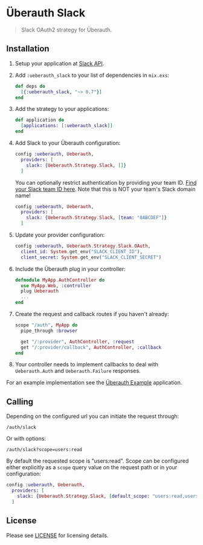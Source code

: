 # Überauth Slack

> Slack OAuth2 strategy for Überauth.

## Installation

1. Setup your application at [Slack API](https://api.slack.com).

1. Add `:ueberauth_slack` to your list of dependencies in `mix.exs`:

    ```elixir
    def deps do
      [{:ueberauth_slack, "~> 0.7"}]
    end
    ```

1. Add the strategy to your applications:

    ```elixir
    def application do
      [applications: [:ueberauth_slack]]
    end
    ```

1. Add Slack to your Überauth configuration:

    ```elixir
    config :ueberauth, Ueberauth,
      providers: [
        slack: {Ueberauth.Strategy.Slack, []}
      ]
    ```

    You can optionally restrict authentication by providing your team ID. [Find your Slack team ID here](https://api.slack.com/methods/auth.test/test). Note that this is NOT your team's Slack domain name!

    ```elixir
    config :ueberauth, Ueberauth,
      providers: [
        slack: {Ueberauth.Strategy.Slack, [team: "0ABCDEF"]}
      ]
    ```

1.  Update your provider configuration:

    ```elixir
    config :ueberauth, Ueberauth.Strategy.Slack.OAuth,
      client_id: System.get_env("SLACK_CLIENT_ID"),
      client_secret: System.get_env("SLACK_CLIENT_SECRET")
    ```

1.  Include the Überauth plug in your controller:

    ```elixir
    defmodule MyApp.AuthController do
      use MyApp.Web, :controller
      plug Ueberauth
      ...
    end
    ```

1.  Create the request and callback routes if you haven't already:

    ```elixir
    scope "/auth", MyApp do
      pipe_through :browser

      get "/:provider", AuthController, :request
      get "/:provider/callback", AuthController, :callback
    end
    ```

1. Your controller needs to implement callbacks to deal with `Ueberauth.Auth` and `Ueberauth.Failure` responses.

For an example implementation see the [Überauth Example](https://github.com/ueberauth/ueberauth_example) application.

## Calling

Depending on the configured url you can initiate the request through:

    /auth/slack

Or with options:

    /auth/slack?scope=users:read

By default the requested scope is "users:read". Scope can be configured either explicitly as a `scope` query value on the request path or in your configuration:

```elixir
config :ueberauth, Ueberauth,
  providers: [
    slack: {Ueberauth.Strategy.Slack, [default_scope: "users:read,users:write"]}
  ]
```

## License

Please see [LICENSE](https://github.com/ueberauth/ueberauth_slack/blob/master/LICENSE) for licensing details.

